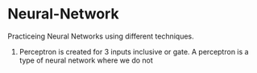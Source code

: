 # Neural-Network
Practiceing Neural Networks using different techniques.
1. Perceptron is created for 3 inputs inclusive or gate.
A perceptron is a type of neural network where we do not
